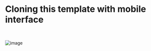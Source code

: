 <h1> Cloning this template with mobile interface  </h1> 
<br/>

![image](https://user-images.githubusercontent.com/115157278/226813649-6eb6e5ac-ee75-4a5c-8a1b-7848658fb0a6.png)

